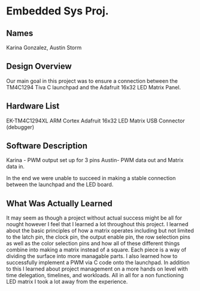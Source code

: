# Embedded Sys Proj.

## Names 
Karina Gonzalez, Austin Storm    
   
## Design Overview
Our main goal in this project was to ensure a connection between the TM4C1294 Tiva C launchpad and the Adafruit 16x32 LED Matrix Panel.
    
## Hardware List
EK-TM4C1294XL ARM Cortex
Adafruit 16x32 LED Matrix
USB Connector (debugger)


## Software Description
Karina - PWM output set up for 3 pins
Austin- PWM data out and Matrix data in.

In the end we were unable to succeed in making a stable connection between the launchpad and the LED board.

## What Was Actually Learned
It may seem as though a project without actual success might be all for nought however I feel that I learned a lot throughout this project. I learned about the basic principles of how a matrix operates including but not limited to the latch pin, the clock pin, the output enable pin, the row selection pins as well as the color selection pins and how all of these different things combine into making a matrix instead of a square. Each piece is a way of dividing the surface into more managable parts. I also learned how to successfully implement a PWM via C code onto the launchpad. In addition to this I learned about project management on a more hands on level with time delegation, timelines, and workloads. All in all for a non functioning LED matrix I took a lot away from the experience.  
